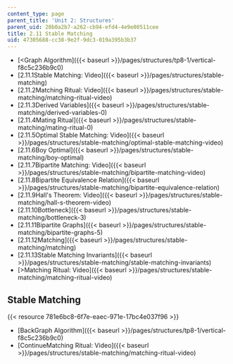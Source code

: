 ```yaml
---
content_type: page
parent_title: 'Unit 2: Structures'
parent_uid: 20b0a2b7-a262-cb94-efd4-4e9e00511cee
title: 2.11 Stable Matching
uid: 47305688-cc38-9e2f-9dc3-019a395b3b37
---
```


*   [<Graph Algorithm]({{< baseurl >}}/pages/structures/tp8-1/vertical-f8c5c236b9c0)
*   [2.11.1Stable Matching: Video]({{< baseurl >}}/pages/structures/stable-matching)
*   [2.11.2Matching Ritual: Video]({{< baseurl >}}/pages/structures/stable-matching/matching-ritual-video)
*   [2.11.3Derived Variables]({{< baseurl >}}/pages/structures/stable-matching/derived-variables-0)
*   [2.11.4Mating Ritual]({{< baseurl >}}/pages/structures/stable-matching/mating-ritual-0)
*   [2.11.5Optimal Stable Matching: Video]({{< baseurl >}}/pages/structures/stable-matching/optimal-stable-matching-video)
*   [2.11.6Boy Optimal]({{< baseurl >}}/pages/structures/stable-matching/boy-optimal)
*   [2.11.7Bipartite Matching: Video]({{< baseurl >}}/pages/structures/stable-matching/bipartite-matching-video)
*   [2.11.8Bipartite Equivalence Relation]({{< baseurl >}}/pages/structures/stable-matching/bipartite-equivalence-relation)
*   [2.11.9Hall's Theorem: Video]({{< baseurl >}}/pages/structures/stable-matching/hall-s-theorem-video)
*   [2.11.10Bottleneck]({{< baseurl >}}/pages/structures/stable-matching/bottleneck-3)
*   [2.11.11Bipartite Graphs]({{< baseurl >}}/pages/structures/stable-matching/bipartite-graphs-5)
*   [2.11.12Matching]({{< baseurl >}}/pages/structures/stable-matching/matching)
*   [2.11.13Stable Matching Invariants]({{< baseurl >}}/pages/structures/stable-matching/stable-matching-invariants)
*   [\>Matching Ritual: Video]({{< baseurl >}}/pages/structures/stable-matching/matching-ritual-video)

Stable Matching
---------------

{{< resource 781e6bc8-6f7e-eaec-971e-17bc4e037f96 >}}

*   [BackGraph Algorithm]({{< baseurl >}}/pages/structures/tp8-1/vertical-f8c5c236b9c0)
*   [ContinueMatching Ritual: Video]({{< baseurl >}}/pages/structures/stable-matching/matching-ritual-video)